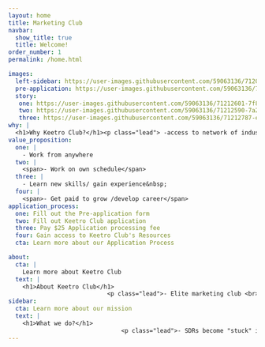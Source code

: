 ```yaml
---
layout: home
title: Marketing Club
navbar:
  show_title: true
  title: Welcome!
order_number: 1
permalink: /home.html

images:
  left-sidebar: https://user-images.githubusercontent.com/59063136/71206821-6085bd80-225a-11ea-9435-4a40c5b5920b.jpg
  pre-application: https://user-images.githubusercontent.com/59063136/71206776-3b914a80-225a-11ea-9448-4b1abad9b5d9.jpg"
  story:
   one: https://user-images.githubusercontent.com/59063136/71212601-7f8a4c80-2266-11ea-81c9-c36aa90fbed7.png
   two: https://user-images.githubusercontent.com/59063136/71212590-7a2d0200-2266-11ea-905b-6af58ca41c70.png
   three: https://user-images.githubusercontent.com/59063136/71212787-e9a2f180-2266-11ea-88f1-42564c78d2eb.png
why: |
  <h1>Why Keetro Club?</h1><p class="lead"> -access to network of industry professionals</p>
value_proposition:
  one: |
    - Work from anywhere
  two: |
    <span>- Work on own schedule</span>
  three: |
    - Learn new skills/ gain experience&nbsp;
  four: |
    <span>- Get paid to grow /develop career</span>
application_process:
  one: Fill out the Pre-application form
  two: Fill out Keetro Club application
  three: Pay $25 Application processing fee
  four: Gain access to Keetro Club's Resources
  cta: Learn more about our Application Process

about:
  cta: |
    Learn more about Keetro Club
  text: |
    <h1>About Keetro Club</h1>
                            <p class="lead">- Elite marketing club <br>- Non-profit organization. <br>- Platform to network with industry professionals <br>- Providing growth and development opportunities for SDRs<br><br></p>
sidebar:
  cta: Learn more about our mission
  text: |
    <h1>What we do?</h1>
                                <p class="lead">- SDRs become "stuck" in current career<br>- Lack of growth opportunities/ career advancement<br>- KC provides opportunities to grow and develop skillset<br></p>
---
```

